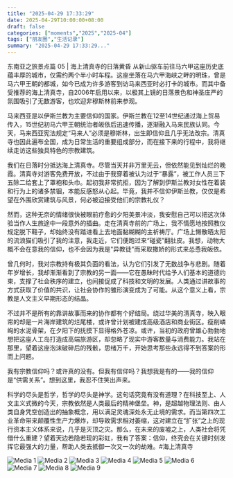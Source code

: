```yaml
---
title: "2025-04-29 17:33:29"
date: 2025-04-29T10:00:00+08:00
draft: false
categories: ["moments","2025","2025-04"]
tags: ["朋友圈","生活记录"]
summary: "2025-04-29 17:33:29..."
---
```


东南亚之旅景点篇 05 | 海上清真寺的日落黄昏
​
​从新山驱车前往马六甲这座历史底蕴丰厚的城市，仅需约两个半小时车程。这座坐落在马六甲海峡之畔的明珠，曾是马六甲王朝的都城，如今已成为许多游客到访马来西亚时必打卡的城市。而其中备受推荐的海上清真寺，自2006年启用以来，以极其上镜的日落景色和神圣庄严的氛围吸引了无数游客，也欢迎非穆斯林前来参观。

马来西亚是以伊斯兰教为主要信仰的国家。伊斯兰教在12至14世纪通过海上贸易传入，15世纪初马六甲王朝统治者皈依后迅速传播，逐渐融入马来民族认同。今天，马来西亚宪法规定“马来人”必须是穆斯林，出生即信仰且几乎无法改宗。清真寺也因此遍布全国，成为日常生活的重要组成部分，而在接下来的行程中，我将继续走访这些独具特色的宗教建筑。

我们在日落时分抵达海上清真寺。尽管当天并非万里无云，但依然能见到灿烂的晚霞。清真寺对游客免费开放，不过由于我穿着被认为过于“暴露”，被工作人员三下五除二给套上了罩袍和头巾。起初我非常抗拒，因为了解到伊斯兰教对女性在着装和行为上的诸多禁锢，本能反感怒从心起。毕竟，我并不信仰伊斯兰教，仅仅是希望在外围欣赏建筑与风景，何必被迫接受他们的宗教礼仪？

然而，这种无奈的情绪很快被眼前疗愈的夕阳美景冲淡，我安慰自己可以把这次体验当作人生旅途中一段意外的插曲。走在清真寺前的广场上，我不情愿地按照教仪规定脱下鞋子，却始终没有踏进看上去地面黏糊糊的主祈祷厅。广场上懒散晒太阳的流浪猫们吸引了我的注意，我走近，它们便跑过来“碰瓷”翻肚皮。我想，动物大概不会在意我的信仰，也不会因为我是"异教徒"而采取撒娇的形式来怂恿我皈依。

曾几何时，我对宗教持有极其负面的看法，认为它们引发了无数战争与悲剧。随着年岁增长，我却渐渐看到了宗教的另一面——它在愚昧时代给予人们基本的道德约束，支撑了社会秩序的建立，也间接促成了科技和文明的发展。人类通过讲故事的方式获取了价值的共识，让社会协作的雏形演变成为了可能。从这个意义上看，宗教是人文主义早期形态的结晶。

不过并不是所有的靠讲故事而来的协作都有个好结局。绕过华美的清真寺，映入眼帘的却是一片海岸建筑的烂尾楼，或许曾计划被建成高级酒店和商业街区。瘦削嶙峋的水泥骨架，在夕阳下的抚摸下显得格外苍凉。或许，当初的政府曾雄心勃勃地想把这座人工岛打造成高端旅游区，却忽略了现实中游客数量与消费能力。我站在那里，望着这座泡沫破碎后的残骸，思绪万千，开始思考那些永远得不到答案的形而上问题。

我有宗教信仰吗？或许真的没有。但我有信仰吗？我想我是有的——我的信仰是“供需关系”。想到这里，我忍不住笑出声来。

科学的尽头是哲学，哲学的尽头是神学。这句话究竟有没有道理？在科技至上、人文主义式微的今天，宗教依然是人类最后的精神堡垒。神，是超越物理法则、由人类自身凭空创造出的抽象概念，用以满足灵魂深处永无止境的需求。而当第四次工业革命带来颠覆性生产力爆炸，却导致需求相对萎缩，这对建立在“扩张”之上的现行资本主义体系来说，几乎是灭顶之灾。那么，在未来的废墟之上，人类社会将凭借什么重建？望着天边若隐若现的彩虹，我有了答案：信仰，终究会在关键时刻发挥它最强大的力量，帮助人类去抵御一次又一次的劫难。
​
​#海上清真寺

![Media 1](/Moments/photos/2025-04-29/202504291733290.jpg)
![Media 2](/Moments/photos/2025-04-29/202504291733291.jpg)
![Media 3](/Moments/photos/2025-04-29/202504291733292.jpg)
![Media 4](/Moments/photos/2025-04-29/202504291733293.jpg)
![Media 5](/Moments/photos/2025-04-29/202504291733294.jpg)
![Media 6](/Moments/photos/2025-04-29/202504291733295.jpg)
![Media 7](/Moments/photos/2025-04-29/202504291733296.jpg)
![Media 8](/Moments/photos/2025-04-29/202504291733297.jpg)
![Media 9](/Moments/photos/2025-04-29/202504291733298.jpg)

